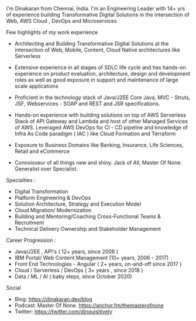 I'm Dinakaran from Chennai, India. I'm an Engineering Leader with 14+ yrs of experience building Transformative Digital Solutions in the intersection of Web, AWS Cloud , DevOps and Microservices

Few highlights of my work experience

- Architecting and  Building Transformative Digital  Solutions at the intersection of Web, Mobile, Content, Cloud Native architectures like  Serverless

- Extensive experience in all stages of SDLC life cycle and has hands-on experience on product evaluation, architecture, design and development roles as well as good exposure in support and maintenance of large scale applications    

- Proficient in the technology stack of Java/J2EE Core Java, MVC - Struts, JSF, Webservices - SOAP and REST and JSR specifications. 

- Hands-on experience with building solutions on top of  AWS Serverless Stack of API Gateway and Lambda and host of other Managed Services of AWS. Leveraged AWS DevOps for CI - CD pipeline and knowledge of Infra As Code paradigm ( IAC ) like Cloud Formation and Terraform

- Exposure to Business Domains like Banking, Insurance, Life Sciences, Retail and eCommerce 

- Connoisseur of all things new and shiny. Jack of All, Master Of None. Generalist over Specialist. 

Specialties : 

- Digital Transformation
- Platform Engineering  & DevOps
- Solution Architecture, Strategy and Execution Model
- Cloud Migration/ Modernization 
- Building and Mentoring/Coaching Cross-Functional Teams & Recruitment
- Technical Delivery Ownership and Stakeholder Management 

Career Progression : 

- Java/J2EE , API's ( 12+ years, since 2006 )
- IBM Portal/ Web Content Management (10+ years, 2006 - 2017) 
- Front End Technologies - Angular ( 2+ years, on-and-off since 2017 )
- Cloud  / Serverless / DevOps ( 3+ years , since 2018 ) 
- Data / ML / AI  (  baby steps, since October 2020)

Social

- Blog: https://dinakaran.dev/blog
- Podcast: Master Of None. https://anchor.fm/themasterofnone 
- Twitter: https://twitter.com/dinquisitively
